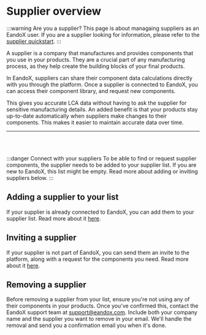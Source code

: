 # Supplier overview

:::warning Are you a supplier?
This page is about managaing suppliers as an EandoX user. If you are a supplier looking for information, please refer to the [supplier quickstart](/documentation/getting-started/supplier-quickstart).
:::

A supplier is a company that manufactures and provides components that you use in your products. They are a crucial part of any manufacturing process, as they help create the building blocks of your final products.

In EandoX, suppliers can share their component data calculations directly with you through the platform. Once a supplier is connected to EandoX, you can access their component library, and request new components.

This gives you accurate LCA data without having to ask the supplier for sensitive manufacturing details. An added benefit is that your products stay up-to-date automatically when suppliers make changes to their components. This makes it easier to maintain accurate data over time.

---

<br>
<br>

:::danger Connect with your suppliers
To be able to find or request supplier components, the supplier needs to be added to your supplier list. If you are new to EandoX, this list might be empty. Read more about adding or inviting suppliers below.
:::

## Adding a supplier to your list

If your supplier is already connected to EandoX, you can add them to your supplier list.
Read more about it [here](/documentation/supplier/adding-a-supplier).

## Inviting a supplier

If your supplier is not part of EandoX, you can send them an invite to the platform, along with a request for the components you need. Read more about it [here](/documentation/supplier/inviting-a-supplier).

## Removing a supplier

Before removing a supplier from your list, ensure you're not using any of their components in your products. Once you've confirmed this, contact the EandoX support team at [support@eandox.com](mailto:support@eandox.com?subject=Request%20to%20remove%20supplier%20from%20our%20list&body=I%20would%20like%20to%20remove%20a%20supplier%20from%20my%20list.%0A%0AName%20of%20my%20company%3A%20%5BNAME%20HERE%5D%0AName%20of%20the%20supplier%20I%20want%20to%20remove%3A%20%5BNAME%20HERE%5D). Include both your company name and the supplier you want to remove in your email. We'll handle the removal and send you a confirmation email you when it's done.
